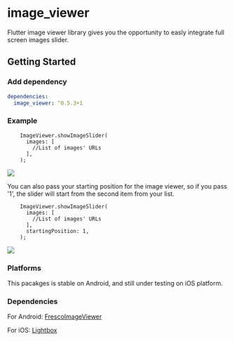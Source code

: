 # image_viewer

Flutter image viewer library gives you the opportunity to easly integrate full screen images slider.

## Getting Started

### Add dependency

```yaml
dependencies:
  image_viewer: ^0.5.3+1
```

### Example

```
    ImageViewer.showImageSlider(
      images: [
        //List of images' URLs
      ],
    );
```

![](https://media.giphy.com/media/l0uV5AudZ3o6mnz9dc/giphy.gif)

 You can also pass your starting position for the image viewer, so if you pass '1', the slider will start from the second item from your list.


```
    ImageViewer.showImageSlider(
      images: [
        //List of images' URLs
      ],
      startingPosition: 1,
    );
```

![](https://media.giphy.com/media/ekM4QFeYolP3E1Su64/giphy.gif)


### Platforms

This pacakges is stable on Android, and still under testing on iOS platform.


### Dependencies

For Android: [FrescoImageViewer](https://github.com/stfalcon-studio/FrescoImageViewer)

For iOS: [Lightbox](https://github.com/hyperoslo/Lightbox)




